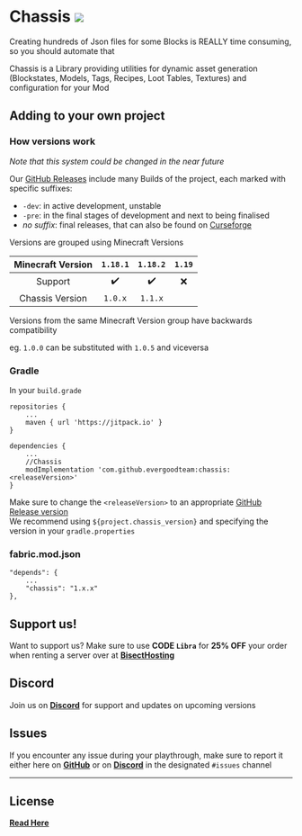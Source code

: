 # Chassis <a href=https://www.curseforge.com/minecraft/mc-mods/chassis> <img src="http://cf.way2muchnoise.eu/596615.svg"> </a>

Creating hundreds of Json files for some Blocks is REALLY time consuming, so you should automate that

Chassis is a Library providing utilities for dynamic asset generation (Blockstates, Models, Tags, Recipes, Loot Tables,
Textures) and configuration for your Mod

## Adding to your own project

### How versions work

*Note that this system could be changed in the near future*

Our [GitHub Releases](https://github.com/EvergoodTeam/Chassis/releases) include many Builds of the project, each marked
with specific suffixes:

- `-dev`: in active development, unstable
- `-pre`: in the final stages of development and next to being finalised
- *no suffix*: final releases, that can also be found
  on [Curseforge](https://www.curseforge.com/minecraft/mc-mods/chassis)

Versions are grouped using Minecraft Versions

| Minecraft Version | `1.18.1` | `1.18.2` | `1.19` |
|:-----------------:|:--------:|:--------:|:------:|
|      Support      |    ✔️    |    ✔️    |   ❌    |
|  Chassis Version  | `1.0.x`  | `1.1.x`  |        |

Versions from the same Minecraft Version group have backwards compatibility

eg. `1.0.0` can be substituted with `1.0.5` and viceversa

### Gradle

In your `build.grade`

```
repositories {
    ...
    maven { url 'https://jitpack.io' }
}
```

```
dependencies {
    ...
    //Chassis
    modImplementation 'com.github.evergoodteam:chassis:<releaseVersion>'
}
```

Make sure to change the `<releaseVersion>` to an
appropriate [GitHub Release version](https://github.com/EvergoodTeam/Chassis/releases)  
We recommend using `${project.chassis_version}` and specifying the version in your `gradle.properties`

### fabric.mod.json

```
"depends": {
    ...
    "chassis": "1.x.x"
},
```

## Support us!

Want to support us? Make sure to use **CODE `Libra`** for **25% OFF** your order when renting a server over at [**BisectHosting**](https://www.bisecthosting.com/Libra)

## Discord

Join us on [**Discord**](https://discord.gg/k2P68Y8) for support and updates on upcoming versions

## Issues

If you encounter any issue during your playthrough, make sure to report it either here on [**GitHub**](https://github.com/EvergoodTeam/Chassis/issues) or on [**Discord**](https://discord.gg/k2P68Y8) in the
designated ```#issues``` channel

***

## License

[**Read Here**](https://github.com/EvergoodTeam/Chassis/blob/main/LICENSE)